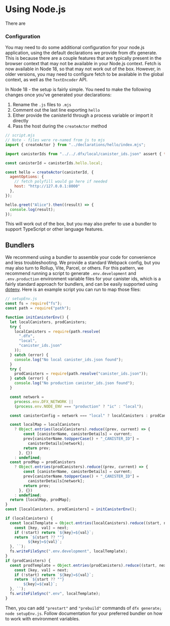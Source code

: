 # Using Node.js

There are 

### Configuration

You may need to do some additional configuration for your node.js application, using the default declarations we provide from dfx generate. This is because there are a couple features that are typically present in the browser context that may not be available in your Node.js context. Fetch is now available in Node 18, so that may not work out of the box. However, in older versions, you may need to configure fetch to be available in the global context, as well as the `TextEncoder` API.

In Node 18 - the setup is fairly simple. You need to make the following changes once you've generated your declarations:

1. Rename the `.js` files to `.mjs`
2. Comment out the last line exporting `hello`
3. Either provide the canisterId through a process variable or import it directly
4. Pass the host during the `createActor` method

```js
// script.mjs
// Note - files were re-named from js to mjs
import { createActor } from "../declarations/hello/index.mjs";

import canisterIds from "../../.dfx/local/canister_ids.json" assert { type: "json" };

const canisterId = canisterIds.hello.local;

const hello = createActor(canisterId, {
  agentOptions: { 
    // fetch polyfill would go here if needed
    host: "http://127.0.0.1:8000" 
  },
});

hello.greet("Alice").then((result) => {
  console.log(result);
});
```

This will work out of the box, but you may also prefer to use a bundler to support TypeScript or other language features. 

## Bundlers

We recommend using a bundler to assemble your code for convenience and less troubleshooting. We provide a standard Webpack config, but you may also turn to Rollup, Vite, Parcel, or others. For this pattern, we recommend running a script to generate `.env.development` and `.env.production` environment variable files for your canister ids, which is a fairly standard approach for bundlers, and can be easily supported using [dotenv](https://www.npmjs.com/package/dotenv). Here is an example script you can run to map those files:

```js
// setupEnv.js
const fs = require("fs");
const path = require("path");

function initCanisterEnv() {
  let localCanisters, prodCanisters;
  try {
    localCanisters = require(path.resolve(
      ".dfx",
      "local",
      "canister_ids.json"
    ));
  } catch (error) {
    console.log("No local canister_ids.json found");
  }
  try {
    prodCanisters = require(path.resolve("canister_ids.json"));
  } catch (error) {
    console.log("No production canister_ids.json found");
  }

  const network =
    process.env.DFX_NETWORK ||
    (process.env.NODE_ENV === "production" ? "ic" : "local");

  const canisterConfig = network === "local" ? localCanisters : prodCanisters;

  const localMap = localCanisters
    ? Object.entries(localCanisters).reduce((prev, current) => {
        const [canisterName, canisterDetails] = current;
        prev[canisterName.toUpperCase() + "_CANISTER_ID"] =
          canisterDetails[network];
        return prev;
      }, {})
    : undefined;
  const prodMap = prodCanisters
    ? Object.entries(prodCanisters).reduce((prev, current) => {
        const [canisterName, canisterDetails] = current;
        prev[canisterName.toUpperCase() + "_CANISTER_ID"] =
          canisterDetails[network];
        return prev;
      }, {})
    : undefined;
  return [localMap, prodMap];
}
const [localCanisters, prodCanisters] = initCanisterEnv();

if (localCanisters) {
  const localTemplate = Object.entries(localCanisters).reduce((start, next) => {
    const [key, val] = next;
    if (!start) return `${key}=${val}`;
    return `${start ?? ""}
          ${key}=${val}`;
  }, ``);
  fs.writeFileSync(".env.development", localTemplate);
}
if (prodCanisters) {
  const prodTemplate = Object.entries(prodCanisters).reduce((start, next) => {
    const [key, val] = next;
    if (!start) return `${key}=${val}`;
    return `${start ?? ""}
        ${key}=${val}`;
  }, ``);
  fs.writeFileSync(".env", localTemplate);
}
```

Then, you can add `"prestart"` and `"prebuild"` commands of `dfx generate; node setupEnv.js`. Follow documentation for your preferred bundler on how to work with environment variables.
